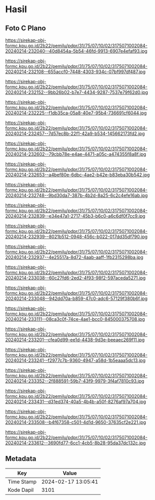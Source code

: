 # Hasil

## Foto C Plano

https://sirekap-obj-formc.kpu.go.id/2b22/pemilu/pdpr/31/75/07/10/02/3175071002084-20240214-232040--40d8454a-5b54-46fd-9913-6907e4efaf93.jpg

https://sirekap-obj-formc.kpu.go.id/2b22/pemilu/pdpr/31/75/07/10/02/3175071002084-20240214-232108--655accf0-7448-4303-934c-07bf997df487.jpg

https://sirekap-obj-formc.kpu.go.id/2b22/pemilu/pdpr/31/75/07/10/02/3175071002084-20240214-232152--9bb26b02-b7e7-4434-9287-7537e79f62d0.jpg

https://sirekap-obj-formc.kpu.go.id/2b22/pemilu/pdpr/31/75/07/10/02/3175071002084-20240214-232225--f1db35ca-05a8-40e7-95b4-736691cf6044.jpg

https://sirekap-obj-formc.kpu.go.id/2b22/pemilu/pdpr/31/75/07/10/02/3175071002084-20240214-232457--7d57ec8b-22f1-42a9-b534-145662173fd2.jpg

https://sirekap-obj-formc.kpu.go.id/2b22/pemilu/pdpr/31/75/07/10/02/3175071002084-20240214-232602--79cbb78e-e4ae-4471-a05c-a474355f8a8f.jpg

https://sirekap-obj-formc.kpu.go.id/2b22/pemilu/pdpr/31/75/07/10/02/3175071002084-20240214-232653--a4bef80e-6dbc-4ae2-b42e-b83eba30b542.jpg

https://sirekap-obj-formc.kpu.go.id/2b22/pemilu/pdpr/31/75/07/10/02/3175071002084-20240214-232748--9bd30da7-387b-4b2d-8a25-6c2c4efe16ab.jpg

https://sirekap-obj-formc.kpu.go.id/2b22/pemilu/pdpr/31/75/07/10/02/3175071002084-20240214-232839--e34e47a1-2717-45b3-b6c0-a6c6df0f7cc9.jpg

https://sirekap-obj-formc.kpu.go.id/2b22/pemilu/pdpr/31/75/07/10/02/3175071002084-20240214-232939--8021b512-0948-456c-b022-017dd35df790.jpg

https://sirekap-obj-formc.kpu.go.id/2b22/pemilu/pdpr/31/75/07/10/02/3175071002084-20240214-232937--4e25517a-8d72-4aab-aaff-1fb2315298ba.jpg

https://sirekap-obj-formc.kpu.go.id/2b22/pemilu/pdpr/31/75/07/10/02/3175071002084-20240214-233038--60c27fd6-2ed2-4f93-98f2-597aceda5271.jpg

https://sirekap-obj-formc.kpu.go.id/2b22/pemilu/pdpr/31/75/07/10/02/3175071002084-20240214-233048--942dd70a-b859-47c0-adc6-57129f380b6f.jpg

https://sirekap-obj-formc.kpu.go.id/2b22/pemilu/pdpr/31/75/07/10/02/3175071002084-20240214-233111--08ca3c0f-74ce-4ae1-bcc0-845000375708.jpg

https://sirekap-obj-formc.kpu.go.id/2b22/pemilu/pdpr/31/75/07/10/02/3175071002084-20240214-233201--cfea0d99-ee1d-4438-9d3e-beeaec269f11.jpg

https://sirekap-obj-formc.kpu.go.id/2b22/pemilu/pdpr/31/75/07/10/02/3175071002084-20240214-233241--f2977c7b-9360-4947-a58d-1b5eaaa5dc13.jpg

https://sirekap-obj-formc.kpu.go.id/2b22/pemilu/pdpr/31/75/07/10/02/3175071002084-20240214-233352--2f888591-59b7-43f9-9979-3f4af7810c93.jpg

https://sirekap-obj-formc.kpu.go.id/2b22/pemilu/pdpr/31/75/07/10/02/3175071002084-20240214-233431--d31ed374-40a5-4b4b-a50f-8276af97a704.jpg

https://sirekap-obj-formc.kpu.go.id/2b22/pemilu/pdpr/31/75/07/10/02/3175071002084-20240214-233508--b4f67358-c501-4d1d-9650-37635cf2e221.jpg

https://sirekap-obj-formc.kpu.go.id/2b22/pemilu/pdpr/31/75/07/10/02/3175071002084-20240214-233612--3690fd77-6cc1-4cb5-8b28-95da37dc132c.jpg


## Metadata

| Key        | Value               |
| ---------- | ------------------- |
| Time Stamp | 2024-02-17 13:05:41 |
| Kode Dapil | 3101                |



